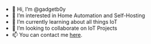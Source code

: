 - 👋 Hi, I’m @gadgetb0y
- 👀 I’m interested in Home Automation and Self-Hosting
- 🌱 I’m currently learning about all things IoT
- 💞️ I’m looking to collaborate on IoT Projects
- 📫 You can contact me [here](https://gadgetboy.org/contact).

<!---
gadgetb0y/gadgetb0y is a ✨ special ✨ repository because its `README.md` (this file) appears on your GitHub profile.
You can click the Preview link to take a look at your changes.
--->
